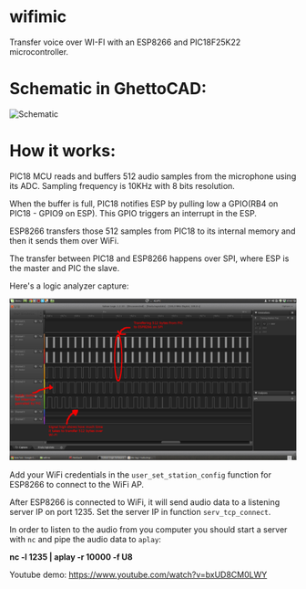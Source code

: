 # wifimic
Transfer voice over WI-FI with an ESP8266 and PIC18F25K22 microcontroller.

# Schematic in GhettoCAD:

![Schematic](media/schematic.png)

# How it works:

PIC18 MCU reads and buffers 512 audio samples from the microphone using its ADC. Sampling frequency is 10KHz with 8 bits resolution.

When the buffer is full, PIC18 notifies ESP by pulling low a GPIO(RB4 on PIC18 - GPIO9 on ESP). This GPIO triggers an interrupt in the ESP.

ESP8266 transfers those 512 samples from PIC18 to its internal memory and then it sends them over WiFi.

The transfer between PIC18 and ESP8266 happens over SPI, where ESP is the master and PIC the slave.

Here's a logic analyzer capture:

![Workings](media/signal-details.png)

Add your WiFi credentials in the `user_set_station_config` function for ESP8266 to connect to the WiFi AP.
 
After ESP8266 is connected to WiFi, it will send audio data to a listening server IP on port 1235. Set the server IP in function `serv_tcp_connect`.

In order to listen to the audio from you computer you should start a server with `nc` and pipe the audio data to `aplay`:

**nc -l 1235 | aplay -r 10000 -f U8**

Youtube demo:
https://www.youtube.com/watch?v=bxUD8CM0LWY
